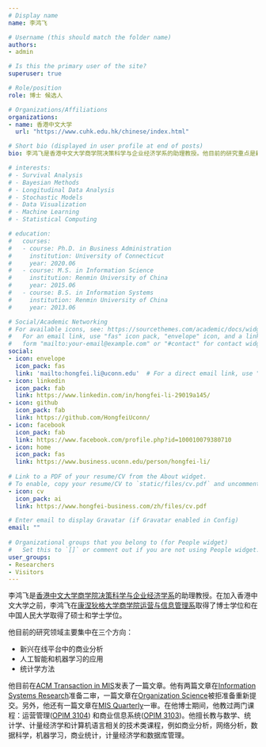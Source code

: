 ```yaml
---
# Display name
name: 李鸿飞

# Username (this should match the folder name)
authors:
- admin

# Is this the primary user of the site?
superuser: true

# Role/position
role: 博士 候选人

# Organizations/Affiliations
organizations:
- name: 香港中文大学
  url: "https://www.cuhk.edu.hk/chinese/index.html"

# Short bio (displayed in user profile at end of posts)
bio: 李鸿飞是香港中文大学商学院决策科学与企业经济学系的助理教授。他目前的研究重点是新兴在线平台中的商业分析，人工智能和机器学习的应用以及统计学方法。

# interests:
# - Survival Analysis
# - Bayesian Methods
# - Longitudinal Data Analysis
# - Stochastic Models
# - Data Visualization
# - Machine Learning
# - Statistical Computing

# education:
#   courses:
#   - course: Ph.D. in Business Administration
#     institution: University of Connecticut
#     year: 2020.06
#   - course: M.S. in Information Science
#     institution: Renmin University of China
#     year: 2015.06
#   - course: B.S. in Information Systems
#     institution: Renmin University of China
#     year: 2013.06

# Social/Academic Networking
# For available icons, see: https://sourcethemes.com/academic/docs/widgets/#icons
#   For an email link, use "fas" icon pack, "envelope" icon, and a link in the
#   form "mailto:your-email@example.com" or "#contact" for contact widget.
social:
- icon: envelope
  icon_pack: fas
  link: 'mailto:hongfei.li@uconn.edu'  # For a direct email link, use "mailto:test@example.org".
- icon: linkedin
  icon_pack: fab
  link: https://www.linkedin.com/in/hongfei-li-29019a145/
- icon: github
  icon_pack: fab
  link: https://github.com/HongfeiUconn/
- icon: facebook
  icon_pack: fab
  link: https://www.facebook.com/profile.php?id=100010079380710
- icon: home
  icon_pack: fas
  link: https://www.business.uconn.edu/person/hongfei-li/
  
# Link to a PDF of your resume/CV from the About widget.
# To enable, copy your resume/CV to `static/files/cv.pdf` and uncomment the lines below.  
- icon: cv
  icon_pack: ai
  link: https://www.hongfei-business.com/zh/files/cv.pdf

# Enter email to display Gravatar (if Gravatar enabled in Config)
email: ""
  
# Organizational groups that you belong to (for People widget)
#   Set this to `[]` or comment out if you are not using People widget.  
user_groups:
- Researchers
- Visitors
---
```


李鸿飞是[香港中文大学](https://translate.itsc.cuhk.edu.hk/uniTS/www.cuhk.edu.hk/chinese/index.html)[商学院](https://www.bschool.cuhk.edu.hk/chi/zh-hans/)[决策科学与企业经济学系](https://www.bschool.cuhk.edu.hk/departments/decision-sciences-and-managerial-economics/)的助理教授。在加入香港中文大学之前，李鸿飞在[康涅狄格大学](https://uconn.edu/)[商学院](https://www.business.uconn.edu/)[运营与信息管理系](https://opim.business.uconn.edu/)取得了博士学位和在中国人民大学取得了硕士和学士学位。 

他目前的研究领域主要集中在三个方向：

* 新兴在线平台中的商业分析
* 人工智能和机器学习的应用
* 统计学方法

他目前在[ACM Transaction in MIS](https://tmis.acm.org/)发表了一篇文章。他有两篇文章在[Information Systems Research](https://pubsonline.informs.org/journal/isre)准备二审，一篇文章在[Organization Science](https://pubsonline.informs.org/journal/orsc)被拒准备重新提交。另外，他还有一篇文章在[MIS Quarterly](https://www.misq.org/)一审。在他博士期间，他教过两门课程：运营管理([OPIM 3104](https://hongfeiuconn.github.io/OPIM3104/)) 和商业信息系统([OPIM 3103](https://hongfeiuconn.github.io/OPIM3103/))。他擅长教与数学、统计学、计量经济学和计算机语言相关的技术类课程，例如商业分析，网络分析，数据科学，机器学习，商业统计，计量经济学和数据库管理。

